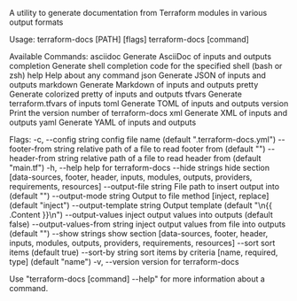 A utility to generate documentation from Terraform modules in various output formats

Usage:
  terraform-docs [PATH] [flags]
  terraform-docs [command]

Available Commands:
  asciidoc    Generate AsciiDoc of inputs and outputs
  completion  Generate shell completion code for the specified shell (bash or zsh)
  help        Help about any command
  json        Generate JSON of inputs and outputs
  markdown    Generate Markdown of inputs and outputs
  pretty      Generate colorized pretty of inputs and outputs
  tfvars      Generate terraform.tfvars of inputs
  toml        Generate TOML of inputs and outputs
  version     Print the version number of terraform-docs
  xml         Generate XML of inputs and outputs
  yaml        Generate YAML of inputs and outputs

Flags:
  -c, --config string               config file name (default ".terraform-docs.yml")
      --footer-from string          relative path of a file to read footer from (default "")
      --header-from string          relative path of a file to read header from (default "main.tf")
  -h, --help                        help for terraform-docs
      --hide strings                hide section [data-sources, footer, header, inputs, modules, outputs, providers, requirements, resources]
      --output-file string          File path to insert output into (default "")
      --output-mode string          Output to file method [inject, replace] (default "inject")
      --output-template string      Output template (default "<!-- BEGIN_TF_DOCS -->\n{{ .Content }}\n<!-- END_TF_DOCS -->")
      --output-values               inject output values into outputs (default false)
      --output-values-from string   inject output values from file into outputs (default "")
      --show strings                show section [data-sources, footer, header, inputs, modules, outputs, providers, requirements, resources]
      --sort                        sort items (default true)
      --sort-by string              sort items by criteria [name, required, type] (default "name")
  -v, --version                     version for terraform-docs

Use "terraform-docs [command] --help" for more information about a command.
